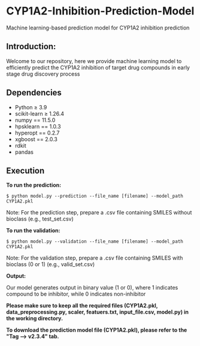 # CYP1A2-Inhibition-Prediction-Model
Machine learning-based prediction model for CYP1A2 inhibition prediction

## Introduction: ## 

Welcome to our repository, here we provide machine learning model to efficiently predict the CYP1A2 inhibition of target drug compounds in early stage drug discovery process

## Dependencies ##

- Python ≥ 3.9
- scikit-learn ≥ 1.26.4
- numpy == 11.5.0
- hpsklearn == 1.0.3
- hyperopt == 0.2.7
- xgboost == 2.0.3
- rdkit
- pandas

## Execution ##
**To run the prediction:**

```
$ python model.py --prediction --file_name [filename] --model_path CYP1A2.pkl
```
Note: For the prediction step, prepare a .csv file containing SMILES without bioclass (e.g., test_set.csv)

**To run the validation:**

```
$ python model.py --validation --file_name [filename] --model_path CYP1A2.pkl
```
Note: For the validation step, prepare a .csv file containing SMILES with bioclass (0 or 1) (e.g., valid_set.csv)

**Output:**

Our model generates output in binary value (1 or 0), where 1 indicates compound to be inhibitor, while 0 indicates non-inhibitor
 
**Please make sure to keep all the required files (CYP1A2.pkl, data_preprocessing.py, scaler, featuers.txt, input_file.csv, model.py) in the working directory.**

**To download the prediction model file (CYP1A2.pkl), please refer to the "Tag --> v2.3.4" tab.**

